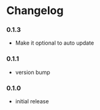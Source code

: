 # Changelog

### 0.1.3
* Make it optional to auto update

### 0.1.1 
* version bump

### 0.1.0
* initial release
